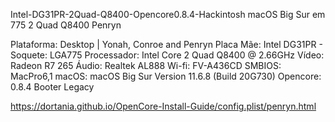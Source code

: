 Intel-DG31PR-2Quad-Q8400-Opencore0.8.4-Hackintosh
macOS Big Sur em 775 2 Quad Q8400 Penryn



Plataforma: Desktop | Yonah, Conroe and Penryn
Placa Mãe: Intel DG31PR - Soquete: LGA775
Processador: Intel Core 2 Quad Q8400 @ 2.66GHz
Vídeo: Radeon R7 265 
Áudio: Realtek AL888
Wi-fi: FV-A436CD
SMBIOS: MacPro6,1 
macOS: macOS Big Sur Version 11.6.8 (Build 20G730) 
Opencore: 0.8.4  Booter Legacy 




https://dortania.github.io/OpenCore-Install-Guide/config.plist/penryn.html
